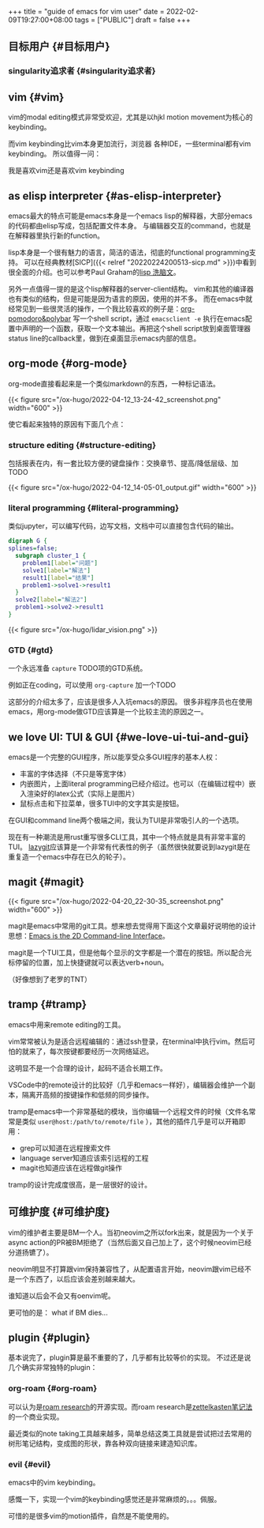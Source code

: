 +++
title = "guide of emacs for vim user"
date = 2022-02-09T19:27:00+08:00
tags = ["PUBLIC"]
draft = false
+++

## 目标用户 {#目标用户}


### singularity追求者 {#singularity追求者}


## vim {#vim}

vim的modal editing模式非常受欢迎，尤其是以hjkl motion movement为核心的keybinding。

而vim keybinding比vim本身更加流行，浏览器 各种IDE，一些terminal都有vim keybinding。
所以值得一问：

我是喜欢vim还是喜欢vim keybinding


## as elisp interpreter {#as-elisp-interpreter}

emacs最大的特点可能是emacs本身是一个emacs lisp的解释器，大部分emacs的代码都由elisp写成，包括配置文件本身。
与编辑器交互的command，也就是在解释器里执行新的function。

lisp本身是一个很有魅力的语言，简洁的语法，彻底的functional programming支持。
可以在经典教材[SICP]({{< relref "20220224200513-sicp.md" >}})中看到很全面的介绍。也可以参考Paul Graham的[lisp 洗脑文](http://www.paulgraham.com/lisp.html)。

另外一点值得一提的是这个lisp解释器的server-client结构。
vim和其他的编译器也有类似的结构，但是可能是因为语言的原因，使用的并不多。
而在emacs中就经常见到一些很灵活的操作，一个我比较喜欢的例子是：[org-pomodoro&amp;polybar](https://colekillian.com/posts/org-pomodoro-and-polybar/)
写一个shell script，通过 `emacsclient -e` 执行在emacs配置中声明的一个函数，获取一个文本输出。再把这个shell script放到桌面管理器status line的callback里，做到在桌面显示emacs内部的信息。


## org-mode {#org-mode}

org-mode直接看起来是一个类似markdown的东西，一种标记语法。

{{< figure src="/ox-hugo/2022-04-12_13-24-42_screenshot.png" width="600" >}}

使它看起来独特的原因有下面几个点：


### structure editing {#structure-editing}

包括报表在内，有一套比较方便的键盘操作：交换章节、提高/降低层级、加TODO

{{< figure src="/ox-hugo/2022-04-12_14-05-01_output.gif" width="600" >}}


### literal programming {#literal-programming}

类似jupyter，可以编写代码，边写文档，文档中可以直接包含代码的输出。

```dot
digraph G {
splines=false;
  subgraph cluster_1 {
    problem1[label="问题"]
    solve1[label="解法"]
    result1[label="结果"]
    problem1->solve1->result1
  }
  solve2[label="解法2"]
  problem1->solve2->result1
}
```

{{< figure src="/ox-hugo/lidar_vision.png" >}}


### GTD {#gtd}

一个永远准备 `capture` TODO项的GTD系统。

例如正在coding，可以使用 `org-capture` 加一个TODO

这部分的介绍太多了，应该是很多人入坑emacs的原因。
很多非程序员也在使用emacs，用org-mode做GTD应该算是一个比较主流的原因之一。


## we love UI: TUI &amp; GUI {#we-love-ui-tui-and-gui}

emacs是一个完整的GUI程序，所以能享受众多GUI程序的基本人权：

-   丰富的字体选择（不只是等宽字体）
-   内嵌图片，上面literal programming已经介绍过。也可以（在编辑过程中）嵌入渲染好的latex公式（实际上是图片）
-   鼠标点击和下拉菜单，很多TUI中的文字其实是按钮。

在GUI和command line两个极端之间，我认为TUI是非常吸引人的一个选项。

现在有一种潮流是用rust重写很多CLI工具，其中一个特点就是具有非常丰富的TUI。
[lazygit](https://github.com/jesseduffield/lazygit)应该算是一个非常有代表性的例子（虽然很快就要说到lazygit是在重复造一个emacs中存在已久的轮子）。


## magit {#magit}

{{< figure src="/ox-hugo/2022-04-20_22-30-35_screenshot.png" width="600" >}}

magit是emacs中常用的git工具。想来想去觉得用下面这个文章最好说明他的设计思想：[Emacs is the 2D Command-line Interface](https://hongchao.me/cli-and-emacs/)。

magit是一个TUI工具，但是他每个显示的文字都是一个潜在的按钮。所以配合光标停留的位置，加上快捷键就可以表达verb+noun。

（好像想到了老罗的TNT）


## tramp {#tramp}

emacs中用来remote editing的工具。

vim常常被认为是适合远程编辑的：通过ssh登录，在terminal中执行vim。然后可怕的就来了，每次按键都要经历一次网络延迟。

这明显不是一个合理的设计，起码不适合长期工作。

VSCode中的remote设计的比较好（几乎和emacs一样好），编辑器会维护一个副本，隔离开高频的按键操作和低频的同步操作。

tramp是emacs中一个非常基础的模块，当你编辑一个远程文件的时候（文件名常常是类似 `user@host:/path/to/remote/file` ），其他的插件几乎是可以开箱即用：

-   grep可以知道在远程搜索文件
-   language server知道应该索引远程的工程
-   magit也知道应该在远程做git操作

tramp的设计完成度很高，是一层很好的设计。


## 可维护度 {#可维护度}

vim的维护者主要是BM一个人。当初neovim之所以fork出来，就是因为一个关于async action的PR被BM拒绝了（当然后面又自己加上了，这个时候neovim已经分道扬镳了）。

neovim明显不打算跟vim保持兼容性了，从配置语言开始，neovim跟vim已经不是一个东西了，以后应该会差别越来越大。

谁知道以后会不会又有oenvim呢。

更可怕的是： what if BM dies...


## plugin {#plugin}

基本说完了，plugin算是最不重要的了，几乎都有比较等价的实现。
不过还是说几个确实非常独特的plugin：


### org-roam {#org-roam}

可以认为是[roam research](https://roamresearch.com/)的开源实现。而roam research是[zettelkasten笔记法](https://en.wikipedia.org/wiki/Zettelkasten)的一个商业实现。

最近类似的note taking工具越来越多，简单总结这类工具就是尝试把过去常用的树形笔记结构，变成图的形状，靠各种双向链接来建造知识库。


### evil {#evil}

emacs中的vim keybinding。

感慨一下，实现一个vim的keybinding感觉还是非常麻烦的。。。佩服。

可惜的是很多vim的motion插件，自然是不能使用的。
